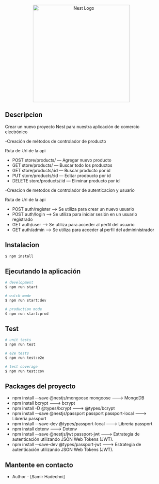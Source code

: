 <p align="center">
  <a href="http://nestjs.com/" target="blank"><img src="https://nestjs.com/img/logo_text.svg" width="320" alt="Nest Logo" /></a>
</p>

## Descripcion

Crear un nuevo proyecto Nest para nuestra aplicación de comercio electrónico


-Creación de métodos de controlador de producto

Ruta de Url de la api

* POST store/products/ — Agregar nuevo producto
* GET store/products/ — Buscar todo los  productos
* GET store/products/:id — Buscar producto por id
* PUT store/products/:id — Editar prodoucto por id
* DELETE store/products/:id — Eliminar producto por id


-Creacion de metodos de controlador de autenticacion y usuario

Ruta de Url de la api

* POST auth/register --> Se utiliza para crear un nuevo usuario
* POST auth/login --> Se utiliza para iniciar sesión en un usuario registrado
* GET auth/user --> Se utiliza para acceder al perfil del usuario
* GET auth/admin --> Se utiliza para acceder al perfil del admininistrador

## Instalacion

```bash
$ npm install
```

## Ejecutando la aplicación

```bash
# development
$ npm run start

# watch mode
$ npm run start:dev

# production mode
$ npm run start:prod
```

## Test

```bash
# unit tests
$ npm run test

# e2e tests
$ npm run test:e2e

# test coverage
$ npm run test:cov
```

## Packages del proyecto 

* npm install --save @nestjs/mongoose mongoose ---> MongoDB
* npm install bcrypt ---> bcrypt
* npm install -D @types/bcrypt ---> @types/bcrypt
* npm install --save @nestjs/passport passport passport-local ---> Libreria  passport
* npm install --save-dev @types/passport-local ---> Libreria  passport
* npm install dotenv ---> Dotenv
* npm install --save @nestjs/jwt passport-jwt ---> Estrategia de autenticación utilizando JSON Web Tokens (JWT).
* npm install --save-dev @types/passport-jwt ---> Estrategia de autenticación utilizando JSON Web Tokens (JWT).


## Mantente en contacto

- Author - [Samir Hadechni]


 


